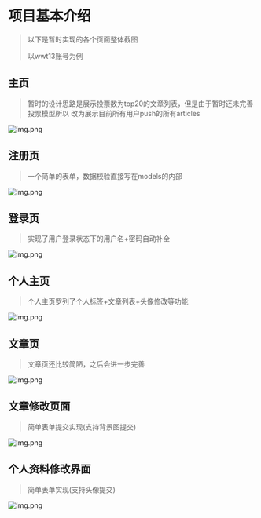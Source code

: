 # 项目基本介绍

> 以下是暂时实现的各个页面整体截图
> 
> 以wwt13账号为例



## 主页

> 暂时的设计思路是展示投票数为top20的文章列表，但是由于暂时还未完善投票模型所以
> 改为展示目前所有用户push的所有articles
>
![img.png](D:\PycharmProjects\Site\README_IMAGES\home.png)

## 注册页

> 一个简单的表单，数据校验直接写在models的内部
> 
![img.png](D:\PycharmProjects\Site\README_IMAGES\register.png)

## 登录页

> 实现了用户登录状态下的用户名+密码自动补全
> 
![img.png](D:\PycharmProjects\Site\README_IMAGES\login.png)

## 个人主页

> 个人主页罗列了个人标签+文章列表+头像修改等功能
> 
![img.png](D:\PycharmProjects\Site\README_IMAGES\profile.png)

## 文章页

> 文章页还比较简陋，之后会进一步完善
> 
![img.png](D:\PycharmProjects\Site\README_IMAGES\article.png)

## 文章修改页面

> 简单表单提交实现(支持背景图提交)
> 
![img.png](D:\PycharmProjects\Site\README_IMAGES\editarticle.png)

## 个人资料修改界面

> 简单表单实现(支持头像提交)
> 
![img.png](D:\PycharmProjects\Site\README_IMAGES\editprofile.png)